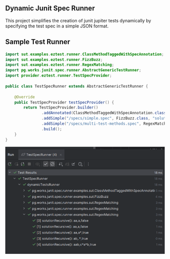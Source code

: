 ## Dynamic Junit Spec Runner
This project simplifies the creation of junit jupiter tests dynamically by specifying the test spec in a simple JSON format.

## Sample Test Runner

```java
import sut.examples.eztest.runner.ClassMethodTaggedWithSpecAnnotation;
import sut.examples.eztest.runner.FizzBuzz;
import sut.examples.eztest.runner.RegexMatching;
import pg.works.junit.spec.runner.AbstractGenericTestRunner;
import provider.eztest.runner.TestSpecProvider;

public class TestSpecRunner extends AbstractGenericTestRunner {

    @Override
    public TestSpecProvider testSpecProvider() {
        return TestSpecProvider.builder()
                .addAnnotated(ClassMethodTaggedWithSpecAnnotation.class)
                .addSimple("/specs/simple.spec", FizzBuzz.class, "solution")
                .addSimple("/specs/multi-test-methods.spec", RegexMatching.class, "solution.*")
                .build();
    }
}
```
![image](assets/images/sample-run-intellij.png)

